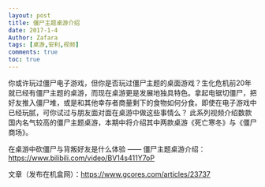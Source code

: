 ```yaml
---
layout: post
title: 僵尸主题桌游介绍
date: 2017-1-4
Author: Zafara
tags: [桌游,安利,视频]
comments: true
toc: true
---
```


你或许玩过僵尸电子游戏，但你是否玩过僵尸主题的桌面游戏？生化危机前20年就已经有僵尸主题的桌游，而现在桌游更是发展地独具特色。拿起电锯切僵尸，把好友推入僵尸堆，或是和其他幸存者商量剩下的食物如何分食。即使在电子游戏中已经玩腻，可你试过与朋友面对面在桌游中做这些事情么？
此系列视频介绍数款国内名气较高的僵尸主题桌游，本期中将介绍其中两款桌游《死亡寒冬》与《僵尸商场》。

在桌游中砍僵尸与背叛好友是什么体验 —— 僵尸主题桌游介绍：https://www.bilibili.com/video/BV14s411Y7oP

文章（发布在机盒网）：<https://www.gcores.com/articles/23737>
